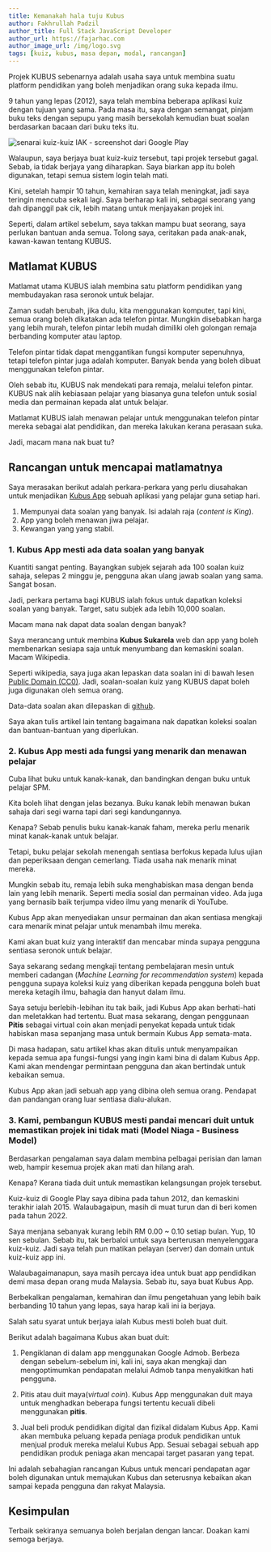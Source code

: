 ```yaml
---
title: Kemanakah hala tuju Kubus
author: Fakhrullah Padzil
author_title: Full Stack JavaScript Developer
author_url: https://fajarhac.com
author_image_url: /img/logo.svg
tags: [kuiz, kubus, masa depan, modal, rancangan]
---
```


Projek KUBUS sebenarnya adalah usaha saya untuk membina suatu platform pendidikan yang boleh menjadikan orang suka kepada ilmu. 

9 tahun yang lepas (2012), saya telah membina beberapa aplikasi kuiz dengan tujuan yang sama. Pada masa itu, saya dengan semangat, pinjam buku teks dengan sepupu yang masih bersekolah kemudian buat soalan berdasarkan bacaan dari buku teks itu.

![senarai kuiz-kuiz IAK - screenshot dari Google Play](/blog/2022_08/senarai-kuiz-kuiz-IAK_screensho-dari-GooglePlay.png)

Walaupun, saya berjaya buat kuiz-kuiz tersebut, tapi projek tersebut gagal. Sebab, ia tidak berjaya yang diharapkan. Saya biarkan app itu boleh digunakan, tetapi semua sistem login telah mati.

Kini, setelah hampir 10 tahun, kemahiran saya telah meningkat, jadi saya teringin mencuba sekali lagi. Saya berharap kali ini, sebagai seorang yang dah dipanggil pak cik, lebih matang untuk menjayakan projek ini.

Seperti, dalam artikel sebelum, saya takkan mampu buat seorang, saya perlukan bantuan anda semua. Tolong saya, ceritakan pada anak-anak, kawan-kawan tentang KUBUS.

## Matlamat KUBUS

Matlamat utama KUBUS ialah membina satu platform pendidikan yang membudayakan rasa seronok untuk belajar.

Zaman sudah berubah, jika dulu, kita menggunakan komputer, tapi kini, semua orang boleh dikatakan ada telefon pintar. Mungkin disebabkan harga yang lebih murah, telefon pintar lebih mudah dimiliki oleh golongan remaja berbanding komputer atau laptop.

Telefon pintar tidak dapat menggantikan fungsi komputer sepenuhnya, tetapi telefon pintar juga adalah komputer. Banyak benda yang boleh dibuat menggunakan telefon pintar.

Oleh sebab itu, KUBUS nak mendekati para remaja, melalui telefon pintar. KUBUS nak alih kebiasaan pelajar yang biasanya guna telefon untuk sosial media dan permainan kepada alat untuk belajar.

Matlamat KUBUS ialah menawan pelajar untuk menggunakan telefon pintar mereka sebagai alat pendidikan, dan mereka lakukan kerana perasaan suka.

Jadi, macam mana nak buat tu?

## Rancangan untuk mencapai matlamatnya

Saya merasakan berikut adalah perkara-perkara yang perlu diusahakan untuk menjadikan [Kubus App](https://play.google.com/store/apps/details?id=com.fajarhac.kubus.app) sebuah aplikasi yang pelajar guna setiap hari.

1. Mempunyai data soalan yang banyak. Isi adalah raja (_content is King_).
2. App yang boleh menawan jiwa pelajar.
3. Kewangan yang yang stabil.

### 1. Kubus App mesti ada data soalan yang banyak

Kuantiti sangat penting. Bayangkan subjek sejarah ada 100 soalan kuiz sahaja, selepas 2 minggu je, pengguna akan ulang jawab soalan yang sama. Sangat bosan.

Jadi, perkara pertama bagi KUBUS ialah fokus untuk dapatkan koleksi soalan yang banyak. Target, satu subjek ada lebih 10,000 soalan.

Macam mana nak dapat data soalan dengan banyak?

Saya merancang untuk membina **Kubus Sukarela** web dan app yang boleh membenarkan sesiapa saja untuk menyumbang dan kemaskini soalan. Macam Wikipedia.

Seperti wikipedia, saya juga akan lepaskan data soalan ini di bawah lesen [Public Domain (CC0)](https://creativecommons.org/share-your-work/public-domain/cc0/). Jadi, soalan-soalan kuiz yang KUBUS dapat boleh juga digunakan oleh semua orang.

Data-data soalan akan dilepaskan di [github](https://github.com/fakhrullah/kubus_data).

Saya akan tulis artikel lain tentang bagaimana nak dapatkan koleksi soalan dan bantuan-bantuan yang diperlukan.

### 2. Kubus App mesti ada fungsi yang menarik dan menawan pelajar

Cuba lihat buku untuk kanak-kanak, dan bandingkan dengan buku untuk pelajar SPM.

Kita boleh lihat dengan jelas bezanya. Buku kanak lebih menawan bukan sahaja dari segi warna tapi dari segi kandungannya.

Kenapa? Sebab penulis buku kanak-kanak faham, mereka perlu menarik minat kanak-kanak untuk belajar.

Tetapi, buku pelajar sekolah menengah sentiasa berfokus kepada lulus ujian dan peperiksaan dengan cemerlang. Tiada usaha nak menarik minat mereka.

Mungkin sebab itu, remaja lebih suka menghabiskan masa dengan benda lain yang lebih menarik. Seperti media sosial dan permainan video. Ada juga yang bernasib baik terjumpa video ilmu yang menarik di YouTube.

Kubus App akan menyediakan unsur permainan dan akan sentiasa mengkaji cara menarik minat pelajar untuk menambah ilmu mereka.

Kami akan buat kuiz yang interaktif dan mencabar minda supaya pengguna sentiasa seronok untuk belajar.

Saya sekarang sedang mengkaji tentang pembelajaran mesin untuk memberi cadangan (_Machine Learning for recommendation system_) kepada pengguna supaya koleksi kuiz yang diberikan kepada pengguna boleh buat mereka ketagih ilmu, bahagia dan hanyut dalam ilmu.

Saya setuju berlebih-lebihan itu tak baik, jadi Kubus App akan berhati-hati dan meletakkan had tertentu. Buat masa sekarang, dengan penggunaan **Pitis** sebagai virtual coin akan menjadi penyekat kepada untuk tidak habiskan masa sepanjang masa untuk bermain Kubus App semata-mata.

Di masa hadapan, satu artikel khas akan ditulis untuk menyampaikan kepada semua apa fungsi-fungsi yang ingin kami bina di dalam Kubus App. Kami akan mendengar permintaan pengguna dan akan bertindak untuk kebaikan semua.

Kubus App akan jadi sebuah app yang dibina oleh semua orang. Pendapat dan pandangan orang luar sentiasa dialu-alukan.

### 3. Kami, pembangun KUBUS mesti pandai mencari duit untuk memastikan projek ini tidak mati (Model Niaga - Business Model)

Berdasarkan pengalaman saya dalam membina pelbagai perisian dan laman web, hampir kesemua projek akan mati dan hilang arah.

Kenapa? Kerana tiada duit untuk memastikan kelangsungan projek tersebut.

Kuiz-kuiz di Google Play saya dibina pada tahun 2012, dan kemaskini terakhir ialah 2015. Walaubagaipun, masih di muat turun dan di beri komen pada tahun 2022.

Saya menjana sebanyak kurang lebih RM 0.00 ~ 0.10 setiap bulan. Yup, 10 sen sebulan. Sebab itu, tak berbaloi untuk saya berterusan menyelenggara kuiz-kuiz. Jadi saya telah pun matikan pelayan (server) dan domain untuk kuiz-kuiz app ini.

Walaubagaimanapun, saya masih percaya idea untuk buat app pendidikan demi masa depan orang muda Malaysia. Sebab itu, saya buat Kubus App.

Berbekalkan pengalaman, kemahiran dan ilmu pengetahuan yang lebih baik berbanding 10 tahun yang lepas, saya harap kali ini ia berjaya.

Salah satu syarat untuk berjaya ialah Kubus mesti boleh buat duit.

Berikut adalah bagaimana Kubus akan buat duit:

1. Pengiklanan di dalam app menggunakan Google Admob. Berbeza dengan sebelum-sebelum ini, kali ini, saya akan mengkaji dan mengoptimumkan pendapatan melalui Admob tanpa menyakitkan hati pengguna.

2. Pitis atau duit maya(_virtual coin_). Kubus App menggunakan duit maya untuk menghadkan beberapa fungsi tertentu kecuali dibeli menggunakan **pitis**.

3. Jual beli produk pendidikan digital dan fizikal didalam Kubus App. Kami akan membuka peluang kepada peniaga produk pendidikan untuk menjual produk mereka melalui Kubus App. Sesuai sebagai sebuah app pendidikan produk peniaga akan mencapai target pasaran yang tepat.

Ini adalah sebahagian rancangan Kubus untuk mencari pendapatan agar boleh digunakan untuk memajukan Kubus dan seterusnya kebaikan akan sampai kepada pengguna dan rakyat Malaysia.


## Kesimpulan

Terbaik sekiranya semuanya boleh berjalan dengan lancar. Doakan kami semoga berjaya.